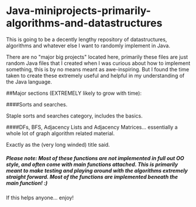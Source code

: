 # Java-miniprojects-primarily-algorithms-and-datastructures
This is going to be a decently lengthy repository of datastructures, algorithms and whatever else I want to randomly implement in Java. 

There are no "major big projects" located here, primarily these files are just random Java files that I created when I was curious about how to implement something, this is by no means meant as awe-inspiring. But I found the time taken to create these extremely useful and helpful in my understanding of the Java language. 


##Major sections (EXTREMELY likely to grow with time):

####Sorts and searches. 

Staple sorts and searches category, includes the basics.

####DFs, BFS, Adjacency Lists and Adjacency Matrices... essentially a whole lot of graph algorithm related material.

Exactly as the (very long winded) title said. 



##### Please note: Most of these functions are not implemented in full out OO style, and often come with main functions attached. This is primarily meant to make testing and playing around with the algorithms extremely straight forward. Most of the functions are implemented beneath the main function! :) 

If this helps anyone... enjoy! 
